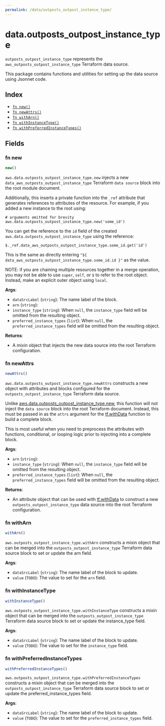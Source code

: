 ```yaml
---
permalink: /data/outposts_outpost_instance_type/
---
```


# data.outposts_outpost_instance_type

`outposts_outpost_instance_type` represents the `aws_outposts_outpost_instance_type` Terraform data source.



This package contains functions and utilities for setting up the data source using Jsonnet code.


## Index

* [`fn new()`](#fn-new)
* [`fn newAttrs()`](#fn-newattrs)
* [`fn withArn()`](#fn-witharn)
* [`fn withInstanceType()`](#fn-withinstancetype)
* [`fn withPreferredInstanceTypes()`](#fn-withpreferredinstancetypes)

## Fields

### fn new

```ts
new()
```


`aws.data.outposts_outpost_instance_type.new` injects a new `data_aws_outposts_outpost_instance_type` Terraform `data source`
block into the root module document.

Additionally, this inserts a private function into the `_ref` attribute that generates references to attributes of the
resource. For example, if you added a new instance to the root using:

    # arguments omitted for brevity
    aws.data.outposts_outpost_instance_type.new('some_id')

You can get the reference to the `id` field of the created `aws.data.outposts_outpost_instance_type` using the reference:

    $._ref.data_aws_outposts_outpost_instance_type.some_id.get('id')

This is the same as directly entering `"${ data_aws_outposts_outpost_instance_type.some_id.id }"` as the value.

NOTE: if you are chaining multiple resources together in a merge operation, you may not be able to use `super`, `self`,
or `$` to refer to the root object. Instead, make an explicit outer object using `local`.

**Args**:
  - `dataSrcLabel` (`string`): The name label of the block.
  - `arn` (`string`): 
  - `instance_type` (`string`):  When `null`, the `instance_type` field will be omitted from the resulting object.
  - `preferred_instance_types` (`list`):  When `null`, the `preferred_instance_types` field will be omitted from the resulting object.

**Returns**:
- A mixin object that injects the new data source into the root Terraform configuration.


### fn newAttrs

```ts
newAttrs()
```


`aws.data.outposts_outpost_instance_type.newAttrs` constructs a new object with attributes and blocks configured for the `outposts_outpost_instance_type`
Terraform data source.

Unlike [aws.data.outposts_outpost_instance_type.new](#fn-outpostsoutpostinstancetypenew), this function will not inject the `data source`
block into the root Terraform document. Instead, this must be passed in as the `attrs` argument for the
[tf.withData](https://github.com/tf-libsonnet/core/tree/main/docs#fn-withdata) function to build a complete block.

This is most useful when you need to preprocess the attributes with functions, conditional, or looping logic prior to
injecting into a complete block.

**Args**:
  - `arn` (`string`): 
  - `instance_type` (`string`):  When `null`, the `instance_type` field will be omitted from the resulting object.
  - `preferred_instance_types` (`list`):  When `null`, the `preferred_instance_types` field will be omitted from the resulting object.

**Returns**:
  - An attribute object that can be used with [tf.withData](https://github.com/tf-libsonnet/core/tree/main/docs#fn-withdata) to construct a new `outposts_outpost_instance_type` data source into the root Terraform configuration.


### fn withArn

```ts
withArn()
```

`aws.outposts_outpost_instance_type.withArn` constructs a mixin object that can be merged into the `outposts_outpost_instance_type`
Terraform data source block to set or update the arn field.



**Args**:
  - `dataSrcLabel` (`string`): The name label of the block to update.
  - `value` (`TODO`): The value to set for the `arn` field.


### fn withInstanceType

```ts
withInstanceType()
```

`aws.outposts_outpost_instance_type.withInstanceType` constructs a mixin object that can be merged into the `outposts_outpost_instance_type`
Terraform data source block to set or update the instance_type field.



**Args**:
  - `dataSrcLabel` (`string`): The name label of the block to update.
  - `value` (`TODO`): The value to set for the `instance_type` field.


### fn withPreferredInstanceTypes

```ts
withPreferredInstanceTypes()
```

`aws.outposts_outpost_instance_type.withPreferredInstanceTypes` constructs a mixin object that can be merged into the `outposts_outpost_instance_type`
Terraform data source block to set or update the preferred_instance_types field.



**Args**:
  - `dataSrcLabel` (`string`): The name label of the block to update.
  - `value` (`TODO`): The value to set for the `preferred_instance_types` field.
